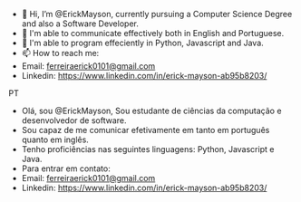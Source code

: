 - 👋 Hi, I’m @ErickMayson, currently pursuing a Computer Science Degree and also a Software Developer.
- 👀 I'm able to communicate effectively both in English and Portuguese.
- 🌱 I'm able to program effeciently in Python, Javascript and Java.
- 📫 How to reach me:
- Email: ferreiraerick0101@gmail.com
- Linkedin: https://www.linkedin.com/in/erick-mayson-ab95b8203/

PT

- Olá, sou @ErickMayson, Sou estudante de ciências da computação e desenvolvedor de software.
- Sou capaz de me comunicar efetivamente em tanto em português quanto em inglês.
- Tenho proficiências nas seguintes linguagens: Python, Javascript e Java. 
- Para entrar em contato:
- Email: ferreiraerick0101@gmail.com
- Linkedin: https://www.linkedin.com/in/erick-mayson-ab95b8203/
